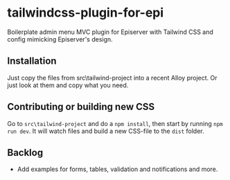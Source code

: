 # tailwindcss-plugin-for-epi
Boilerplate admin menu MVC plugin for Episerver with Tailwind CSS and config mimicking Episerver's design.

## Installation
Just copy the files from src\tailwind-project into a recent Alloy project. Or just look at them and copy what you need.

## Contributing or building new CSS
Go to `src\tailwind-project` and do a `npm install`, then start by running `npm run dev`. It will watch files and build a new CSS-file to the `dist` folder.

## Backlog
* Add examples for forms, tables, validation and notifications and more.
